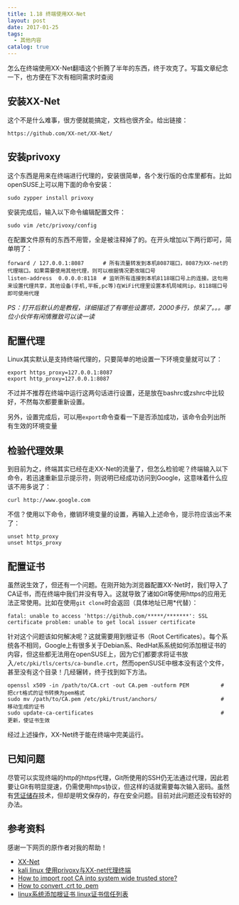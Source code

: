 ```yaml
---
title: 1.18 终端使用XX-Net
layout: post
date: 2017-01-25
tags:
  - 其他内容
catalog: true
---
```

怎么在终端使用XX-Net翻墙这个折腾了半年的东西，终于攻克了。写篇文章纪念一下，也方便在下次有相同需求时查阅

## 安装XX-Net

这个不是什么难事，很方便就能搞定，文档也很齐全。给出链接：

    https://github.com/XX-net/XX-Net/

## 安装privoxy

这个东西是用来在终端进行代理的，安装很简单，各个发行版的仓库里都有。比如openSUSE上可以用下面的命令安装：

    sudo zypper install privoxy

安装完成后，输入以下命令编辑配置文件：

    sudo vim /etc/privoxy/config

在配置文件原有的东西不用管，全是被注释掉了的。在开头增加以下两行即可，简单明了：

    forward / 127.0.0.1:8087      # 所有流量转发到本机8087端口，8087为XX-net的代理端口。如果需要使用其他代理，则可以根据情况更改端口号
    listen-address  0.0.0.0:8118  # 监听所有连接到本机8118端口号上的连接。这句用来设置代理共享，其他设备(手机,平板,pc等)在WiFi代理里设置本机局域网ip，8118端口号即可使用代理

*PS：打开后默认的是教程，详细描述了有哪些设置项，2000多行，惊呆了。。。哪位小伙伴有闲情雅致可以读一读*

## 配置代理

Linux其实默认是支持终端代理的，只要简单的地设置一下环境变量就可以了：

    export https_proxy=127.0.0.1:8087  
    export http_proxy=127.0.0.1:8087

不过并不推荐在终端中运行这两句话进行设置，还是放在bashrc或zshrc中比较好，不然每次都要重新设置。

另外，设置完成后，可以用`export`命令查看一下是否添加成功，该命令会列出所有生效的环境变量

## 检验代理效果

到目前为之，终端其实已经在走XX-Net的流量了，但怎么检验呢？终端输入以下命令，若迅速重新显示提示符，则说明已经成功访问到Google，这意味着什么应该不用多说了：

    curl http://www.google.com

不信？使用以下命令，撤销环境变量的设置，再输入上述命令，提示符应该出不来了：

    unset http_proxy
    unset https_proxy

## 配置证书

虽然说生效了，但还有一个问题。在刚开始为浏览器配置XX-Net时，我们导入了CA证书，而在终端中我们并没有导入。这就导致了诸如Git等使用https的应用无法正常使用。比如在使用`git clone`时会返回（具体地址已用*代替）：

    fatal: unable to access 'https://github.com/*****/*******': SSL certificate problem: unable to get local issuer certificate

针对这个问题该如何解决呢？这就需要用到根证书（Root Certificates）。每个系统各不相同，Google上有很多关于Debian系、RedHat系系统如何添加根证书的内容，但这些都无法用在openSUSE上，因为它们都要求将证书放入`/etc/pki/tls/certs/ca-bundle.crt`，然而openSUSE中根本没有这个文件，甚至没有这个目录！几经辗转，终于找到如下方法。

    openssl x509 -in /path/to/CA.crt -out CA.pem -outform PEM          # 把crt格式的证书转换为pem格式
    sudo mv /path/to/CA.pem /etc/pki/trust/anchors/                    # 移动生成的证书
    sudo update-ca-certificates                                        # 更新，使证书生效

经过上述操作，XX-Net终于能在终端中完美运行。

## 已知问题

尽管可以实现终端的http的https代理，Git所使用的SSH仍无法通过代理，因此若要让Git有明显提速，仍需使用https协议，但这样的话就需要每次输入密码。虽然有[凭证储存](https://git-scm.com/book/zh/v2/Git-%E5%B7%A5%E5%85%B7-%E5%87%AD%E8%AF%81%E5%AD%98%E5%82%A8)技术，但却是明文保存的，存在安全问题。目前对此问题还没有较好的办法。

## 参考资料

感谢一下网页的原作者对我的帮助！

- [XX-Net](https://github.com/XX-net/XX-Net/)
- [kali linux 使用privoxy与XX-net代理终端](http://blog.csdn.net/u010430099/article/details/51686058)
- [How to import root CA into system wide trusted store?](https://forums.opensuse.org/showthread.php/445106-How-to-import-root-CA-into-system-wide-trusted-store)
- [How to convert .crt to .pem](https://stackoverflow.com/questions/4691699/how-to-convert-crt-to-pem)
- [linux系统添加根证书 linux证书信任列表](https://my.oschina.net/lemonzone2010/blog/467213)
